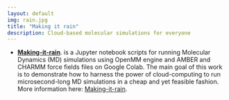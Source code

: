 ```yaml
---
layout: default
img: rain.jpg
title: "Making it rain"
description: Cloud-based molecular simulations for everyone
---
```


* [__Making-it-rain__](https://pablo-arantes.github.io/making-it-rain/). is a Jupyter notebook scripts for running Molecular Dynamics (MD) simulations using OpenMM engine and AMBER and CHARMM force fields files on Google Colab. The main goal of this work is to demonstrate how to harness the power of cloud-computing to run microsecond-long MD simulations in a cheap and yet feasible fashion. More information here: [Making-it-rain](https://pablo-arantes.github.io/making-it-rain/).

